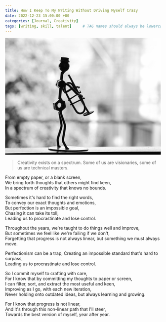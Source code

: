 ```yaml
---
title: How I Keep To My Writing Without Driving Myself Crazy
date: 2022-12-23 15:00:00 +00
categories: [Journal, Creativity]
tags: [writing, skill, talent]     # TAG names should always be lowercase
---
```


![creativity](/assets/img/creativity-spectrum.jpg "pexels")

> Creativity exists on a spectrum. Some of us are visionaries, some of us are technical masters.

From empty paper, or a blank screen,  
We bring forth thoughts that others might find keen,  
In a spectrum of creativity that knows no bounds.

Sometimes it's hard to find the right words,  
To convey our exact thoughts and emotions,  
But perfection is an impossible goal,  
Chasing it can take its toll,  
Leading us to procrastinate and lose control.

Throughout the years, we're taught to do things well and improve,  
But sometimes we feel like we're failing if we don't,  
Forgetting that progress is not always linear, but something we must always move.

Perfectionism can be a trap,
Creating an impossible standard that's hard to surpass,  
Leading us to procrastinate and lose control.

So I commit myself to crafting with care,  
For I know that by committing my thoughts to paper or screen,  
I can filter, sort, and extract the most useful and keen,  
Improving as I go, with each new iteration,  
Never holding onto outdated ideas, but always learning and growing.



For I know that progress is not linear,  
And it's through this non-linear path that I'll steer,  
Towards the best version of myself, year after year.